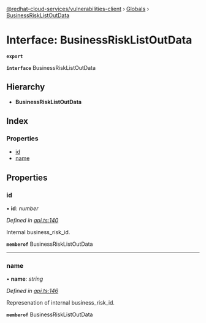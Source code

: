 [@redhat-cloud-services/vulnerabilities-client](../README.md) › [Globals](../globals.md) › [BusinessRiskListOutData](businessrisklistoutdata.md)

# Interface: BusinessRiskListOutData

**`export`** 

**`interface`** BusinessRiskListOutData

## Hierarchy

* **BusinessRiskListOutData**

## Index

### Properties

* [id](businessrisklistoutdata.md#id)
* [name](businessrisklistoutdata.md#name)

## Properties

###  id

• **id**: *number*

*Defined in [api.ts:140](https://github.com/RedHatInsights/javascript-clients/blob/master/packages/vulnerabilities/api.ts#L140)*

Internal business_risk_id.

**`memberof`** BusinessRiskListOutData

___

###  name

• **name**: *string*

*Defined in [api.ts:146](https://github.com/RedHatInsights/javascript-clients/blob/master/packages/vulnerabilities/api.ts#L146)*

Represenation of internal business_risk_id.

**`memberof`** BusinessRiskListOutData
